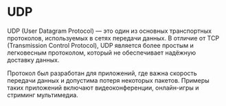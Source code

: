 # UDP
UDP (User Datagram Protocol) — это один из основных транспортных протоколов, используемых в сетях передачи данных. В отличие от TCP (Transmission Control Protocol), UDP является более простым и легковесным протоколом, который не обеспечивает надёжную доставку данных.

Протокол был разработан для приложений, где важна скорость передачи данных и допустима потеря некоторых пакетов. Примеры таких приложений включают видеоконференции, онлайн-игры и стриминг мультимедиа.